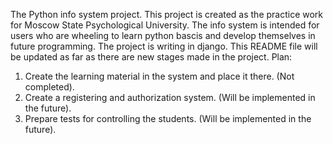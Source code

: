 The Python info system project.
This project is created as the practice work for Moscow State Psychological University.
The info system is intended for users who are wheeling to learn python bascis and develop themselves in future programming.
The project is writing in django.
This README file will be updated as far as there are new stages made in the project.
Plan:
1. Create the learning material in the system and place it there. (Not completed).
2. Create a registering and authorization system. (Will be implemented in the future).
3. Prepare tests for controlling the students. (Will be implemented in the future).

